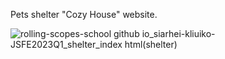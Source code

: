 Pets shelter "Cozy House" website.

 ![rolling-scopes-school github io_siarhei-kliuiko-JSFE2023Q1_shelter_index html(shelter)](https://user-images.githubusercontent.com/122534968/227924623-0879a911-c188-4c28-bc9e-7104e319cd18.png)
